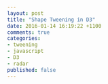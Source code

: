 ```yaml
---
layout: post
title: "Shape Tweening in D3"
date: 2016-01-14 16:19:22 +1100
comments: true
categories: 
- tweening
- javascript
- D3
- radar
published: false
---
```



<!-- my JS -->
<script>



</script>